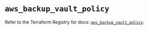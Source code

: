 # `aws_backup_vault_policy`

Refer to the Terraform Registry for docs: [`aws_backup_vault_policy`](https://registry.terraform.io/providers/hashicorp/aws/5.63.0/docs/resources/backup_vault_policy).
